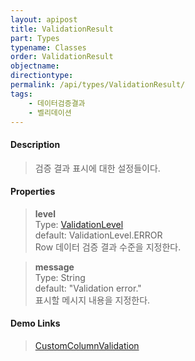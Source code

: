 ```yaml
---
layout: apipost
title: ValidationResult
part: Types
typename: Classes
order: ValidationResult
objectname: 
directiontype: 
permalink: /api/types/ValidationResult/
tags: 
    - 데이터검증결과
    - 벨리데이션
---
```



#### Description

> 검증 결과 표시에 대한 설정들이다.

#### Properties

> **level**  
> Type: [ValidationLevel](/api/types/ValidationLevel)  
> default: ValidationLevel.ERROR  
> Row 데이터 검증 결과 수준을 지정한다.  

> **message**   
> Type: String    
> default: "Validation error."   
> 표시할 메시지 내용을 지정한다.  

#### Demo Links

> [CustomColumnValidation](http://demo.realgrid.com/Demo/CustomColumnValidation#.example)